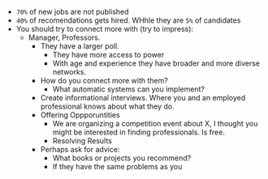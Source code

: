 - `70%` of new jobs are not published
- `40%` of recomendations gets hired. WHhle they are `5%` of candidates
- You should try to connect more with (try to impress):
	- Manager, Professors.
		- They have a larger poll.
			- They have more access to power
			- With age and experience they have broader and more diverse networks.
		- How do you connect more with them?
			- What automatic systems can you implement?
		- Create informational interviews. Where you and an employed professional knows about what they do.
		- Offering Oppporuntities
			- We are organizing a competition event about X, I thought you might be interested in finding professionals. Is free.
			- Resolving Results
		- Perhaps ask for advice:
			- What books or projects you recommend?
			- If they have the same problems as you